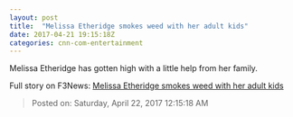 ```yaml
---
layout: post
title:  "Melissa Etheridge smokes weed with her adult kids"
date: 2017-04-21 19:15:18Z
categories: cnn-com-entertainment
---
```


Melissa Etheridge has gotten high with a little help from her family.


Full story on F3News: [Melissa Etheridge smokes weed with her adult kids](http://www.f3nws.com/n/ckGbDF)

> Posted on: Saturday, April 22, 2017 12:15:18 AM
